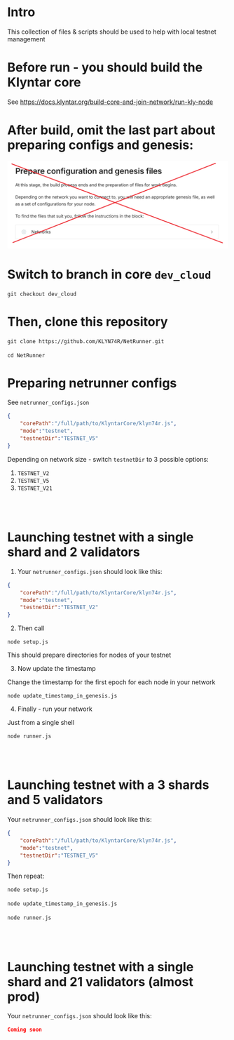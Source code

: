 # Intro

This collection of files & scripts should be used to help with local testnet management

# Before run - you should build the Klyntar core

See https://docs.klyntar.org/build-core-and-join-network/run-kly-node

# After build, omit the last part about preparing configs and genesis:

![alt text](image.png)

# Switch to branch in core `dev_cloud`

```shell
git checkout dev_cloud
```

# Then, clone this repository

```shell
git clone https://github.com/KLYN74R/NetRunner.git

cd NetRunner
```

# Preparing netrunner configs

See `netrunner_configs.json`

```json
{
    "corePath":"/full/path/to/KlyntarCore/klyn74r.js",
    "mode":"testnet",
    "testnetDir":"TESTNET_V5"
}
```

Depending on network size - switch `testnetDir` to 3 possible options:

1. `TESTNET_V2`
2. `TESTNET_V5`
3. `TESTNET_V21`

<br/><br/>

# Launching testnet with a single shard and 2 validators

1. Your `netrunner_configs.json` should look like this:

```json
{
    "corePath":"/full/path/to/KlyntarCore/klyn74r.js",
    "mode":"testnet",
    "testnetDir":"TESTNET_V2"
}
```

2. Then call

```shell
node setup.js
```
This should prepare directories for nodes of your testnet

3. Now update the timestamp

Change the timestamp for the first epoch for each node in your network

```shell
node update_timestamp_in_genesis.js
```

4. Finally - run your network

Just from a single shell

```shell
node runner.js 
```

<br/><br/>

# Launching testnet with a 3 shards and 5 validators

Your `netrunner_configs.json` should look like this:

```json
{
    "corePath":"/full/path/to/KlyntarCore/klyn74r.js",
    "mode":"testnet",
    "testnetDir":"TESTNET_V5"
}
```

Then repeat:

```shell
node setup.js

node update_timestamp_in_genesis.js

node runner.js
```

<br/><br/>

# Launching testnet with a single shard and 21 validators (almost prod)

Your `netrunner_configs.json` should look like this:

```json
Coming soon
```
